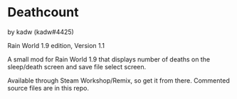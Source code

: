 # Deathcount

by kadw (kadw#4425)

Rain World 1.9 edition, Version 1.1

A small mod for Rain World 1.9 that displays number of deaths on the sleep/death screen and save file select screen.

Available through Steam Workshop/Remix, so get it from there. Commented source files are in this repo.